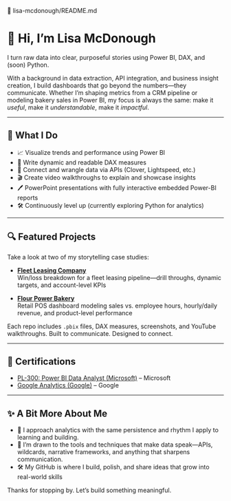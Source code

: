 🌟 lisa-mcdonough/README.md
# 👋 Hi, I’m Lisa McDonough

I turn raw data into clear, purposeful stories using Power BI, DAX, and (soon) Python.

With a background in data extraction, API integration, and business insight creation, I build dashboards that go beyond the numbers—they communicate. Whether I’m shaping metrics from a CRM pipeline or modeling bakery sales in Power BI, my focus is always the same: make it *useful*, make it *understandable*, make it *impactful*.

---

## 💼 What I Do

- 📈 Visualize trends and performance using Power BI  
- 🧮 Write dynamic and readable DAX measures  
- 🔌 Connect and wrangle data via APIs (Clover, Lightspeed, etc.)  
- 🎬 Create video walkthroughs to explain and showcase insights  
- 🖊️ PowerPoint presentations with fully interactive embedded Power-BI reports
- 🛠️ Continuously level up (currently exploring Python for analytics)

---

## 🔍 Featured Projects

Take a look at two of my storytelling case studies:

- **[Fleet Leasing Company](https://github.com/lisa-mcdonough/FleetLeasingCompany/tree/main/FleetLeasingCompany
)**  
  Win/loss breakdown for a fleet leasing pipeline—drill throughs, dynamic targets, and account-level KPIs

- **[Flour Power Bakery](https://github.com/lisa-mcdonough/FlourPowerBakery)**  
  Retail POS dashboard modeling sales vs. employee hours, hourly/daily revenue, and product-level performance

Each repo includes `.pbix` files, DAX measures, screenshots, and YouTube walkthroughs. Built to communicate. Designed to connect.

---

## 🏅 Certifications

- [PL-300: Power BI Data Analyst (Microsoft)](https://github.com/lisa-mcdonough/Lisa-McDonough-PowerBI-Portfolio/blob/main/Power%20BI%20Data%20Analyst%20Asssociate%20Certificate.pdf) – Microsoft  
- [Google Analytics (Google)](https://github.com/lisa-mcdonough/Lisa-McDonough-PowerBI-Portfolio/blob/main/Data%20Analysis%20with%20R%20Certificate.pdf) – Google

---

## ✨ A Bit More About Me

- 🎽 I approach analytics with the same persistence and rhythm I apply to learning and building.  
- 🧠 I’m drawn to the tools and techniques that make data speak—APIs, wildcards, narrative frameworks, and anything that sharpens communication. 
- 🛠️ My GitHub is where I build, polish, and share ideas that grow into real-world skills

Thanks for stopping by. Let’s build something meaningful.



 


